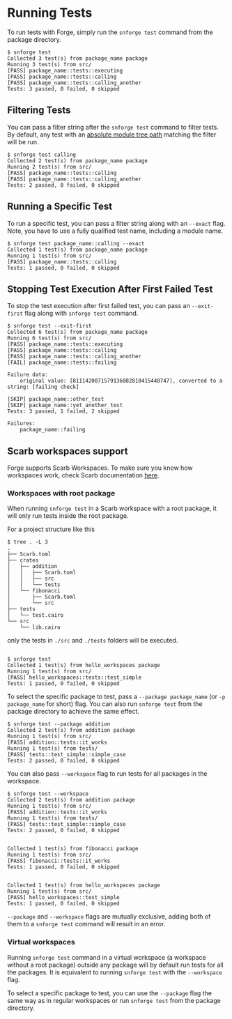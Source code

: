 # Running Tests

To run tests with Forge, simply run the `snforge test` command from the package directory.

```shell
$ snforge test
Collected 3 test(s) from package_name package
Running 3 test(s) from src/
[PASS] package_name::tests::executing
[PASS] package_name::tests::calling
[PASS] package_name::tests::calling_another
Tests: 3 passed, 0 failed, 0 skipped
```

## Filtering Tests

You can pass a filter string after the `snforge test` command to filter tests.
By default, any test with an [absolute module tree path](https://book.cairo-lang.org/ch06-03-paths-for-referring-to-an-item-in-the-module-tree.html?highlight=path#paths-for-referring-to-an-item-in-the-module-tree)
 matching the filter will be run.

```shell
$ snforge test calling
Collected 2 test(s) from package_name package
Running 2 test(s) from src/
[PASS] package_name::tests::calling
[PASS] package_name::tests::calling_another
Tests: 2 passed, 0 failed, 0 skipped
```

## Running a Specific Test

To run a specific test, you can pass a filter string along with an `--exact` flag.
Note, you have to use a fully qualified test name, including a module name.

```shell
$ snforge test package_name::calling --exact
Collected 1 test(s) from package_name package
Running 1 test(s) from src/
[PASS] package_name::tests::calling
Tests: 1 passed, 0 failed, 0 skipped
```

## Stopping Test Execution After First Failed Test

To stop the test execution after first failed test, you can pass an `--exit-first` flag along with `snforge test` command.

```shell
$ snforge test --exit-first
Collected 6 test(s) from package_name package
Running 6 test(s) from src/
[PASS] package_name::tests::executing
[PASS] package_name::tests::calling
[PASS] package_name::tests::calling_another
[FAIL] package_name::tests::failing

Failure data:
    original value: [8111420071579136082810415440747], converted to a string: [failing check]
    
[SKIP] package_name::other_test
[SKIP] package_name::yet_another_test
Tests: 3 passed, 1 failed, 2 skipped

Failures:
    package_name::failing
```

## Scarb workspaces support

Forge supports Scarb Workspaces.
To make sure you know how workspaces work,
check Scarb documentation [here](https://docs.swmansion.com/scarb/docs/reference/workspaces.html).

### Workspaces with root package

When running `snforge test` in a Scarb workspace with a root package, it will only run tests inside the root package.  

For a project structure like this

```shell
$ tree . -L 3
.
├── Scarb.toml
├── crates
│   ├── addition
│   │   ├── Scarb.toml
│   │   ├── src
│   │   └── tests
│   └── fibonacci
│       ├── Scarb.toml
│       └── src
├── tests
│   └── test.cairo
└── src
    └── lib.cairo
```

only the tests in `./src` and `./tests` folders will be executed.


```shell

$ snforge test
Collected 1 test(s) from hello_workspaces package
Running 1 test(s) from src/
[PASS] hello_workspaces::tests::test_simple
Tests: 1 passed, 0 failed, 0 skipped
```

To select the specific package to test, pass a `--package package_name` (or `-p package_name` for short) flag.
You can also run `snforge test` from the package directory to achieve the same effect.

```shell
$ snforge test --package addition
Collected 2 test(s) from addition package
Running 1 test(s) from src/
[PASS] addition::tests::it_works
Running 1 test(s) from tests/
[PASS] tests::test_simple::simple_case
Tests: 2 passed, 0 failed, 0 skipped
```

You can also pass `--workspace` flag to run tests for all packages in the workspace.

```shell
$ snforge test --workspace
Collected 2 test(s) from addition package
Running 1 test(s) from src/
[PASS] addition::tests::it_works
Running 1 test(s) from tests/
[PASS] tests::test_simple::simple_case
Tests: 2 passed, 0 failed, 0 skipped


Collected 1 test(s) from fibonacci package
Running 1 test(s) from src/
[PASS] fibonacci::tests::it_works
Tests: 1 passed, 0 failed, 0 skipped


Collected 1 test(s) from hello_workspaces package
Running 1 test(s) from src/
[PASS] hello_workspaces::test_simple
Tests: 1 passed, 0 failed, 0 skipped
```

`--package` and `--workspace` flags are mutually exclusive, adding both of them to a `snforge test` command will result in an error.

### Virtual workspaces

Running `snforge test` command in a virtual workspace (a workspace without a root package)
outside any package will by default run tests for all the packages. 
It is equivalent to running `snforge test` with the `--workspace` flag.

To select a specific package to test,
you can use the `--package` flag the same way as in regular workspaces or run `snforge test` from the package directory.
